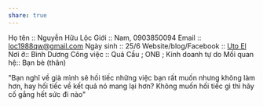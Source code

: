 ```yaml
---
share: true
---
```

Họ tên :: Nguyễn Hữu Lộc
Giới :: Nam, 0903850094
Email :: loc1988qw@gmail.com
Ngày sinh :: 25/6
Website/blog/Facebook :: [Uto El](https://www.facebook.com/utoelqw)
Nơi ở:: Bình Dương
Công việc :: Quả Cầu ; ONB ; Kinh doanh tự do
Mối quan hệ:: Bạn bè (thân)

"Bạn nghĩ về già mình sẽ hối tiếc những việc bạn rất muốn nhưng không làm hơn, hay hối tiếc về kết quả nó mang lại hơn?
Không muốn hối tiếc gì thì hãy cố gắng hết sức đi nào"
